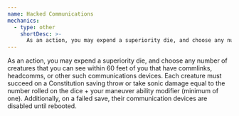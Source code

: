 ```yaml
---
name: Hacked Communications
mechanics:
  - type: other
    shortDesc: >-
      As an action, you may expend a superiority die, and choose any number of creatures that you can see within 60 feet of you that have commlinks, headcomms, or other such communications devices. Each creature must succeed on a Constitution saving throw or take sonic damage equal to the number rolled on the dice + your maneuver ability modifier (minimum of one). Additionally, on a failed save, their communication devices are disabled until rebooted.
---
```

As an action, you may expend a superiority die, and choose any number of creatures that you can see within 60 feet of you that have commlinks, headcomms, or other such communications devices. Each creature must succeed on a Constitution saving throw or take sonic damage equal to the number rolled on the dice + your maneuver ability modifier (minimum of one). Additionally, on a failed save, their communication devices are disabled until rebooted.
